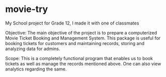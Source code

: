 # movie-try
My School project for Grade 12, I made it with one of classmates

Objective:
The main objective of the project is to prepare a computerized Movie Ticket Booking and Management System.
This package is useful for booking tickets for customers and maintaining records,
storing and analyzing data for admins. 

Scope:
This is a completely functional program that enables us to book tickets as well as
manage the records mentioned above. One can also view analytics regarding the same.
